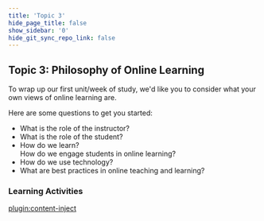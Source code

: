 ```yaml
---
title: 'Topic 3'
hide_page_title: false
show_sidebar: '0'
hide_git_sync_repo_link: false
---
```


## Topic 3: Philosophy of Online Learning

To wrap up our first unit/week of study, we'd like you to consider what your own views of online learning are.  

Here are some questions to get you started:
- What is the role of the instructor?
- What is the role of the student?
- How do we learn?  
  How do we engage students in online learning?
- How do we use technology?
- What are best practices in online teaching and learning?


### Learning Activities
[plugin:content-inject](../_1-8)
